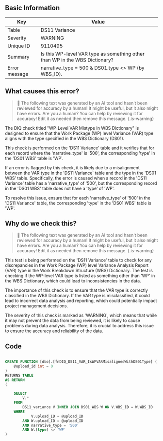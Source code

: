 ## Basic Information
| Key         | Value          |
|-------------|----------------|
| Table       | DS11 Variance |
| Severity    | WARNING |
| Unique ID   | 9110495   |
| Summary     | Is this WP-level VAR type as something other than WP in the WBS Dictionary? |
| Error message | narrative_type = 500 & DS01.type <> WP (by WBS_ID). |

## What causes this error?

> :robot: The following text was generated by an AI tool and hasn't been reviewed for accuracy by a human! It might be useful, but it also might have errors. Are you a human? You can help by reviewing it for accuracy! Edit it as needed then remove this message.
{.is-warning}

The DIQ check titled "WP-Level VAR Mistype In WBS Dictionary" is designed to ensure that the Work Package (WP) level Variance (VAR) type aligns with the type specified in the WBS Dictionary (DS01). 

This check is performed on the 'DS11 Variance' table and it verifies that for each record where the 'narrative_type' is '500', the corresponding 'type' in the 'DS01 WBS' table is 'WP'. 

If an error is flagged by this check, it is likely due to a misalignment between the VAR type in the 'DS11 Variance' table and the type in the 'DS01 WBS' table. Specifically, the error is caused when a record in the 'DS11 Variance' table has a 'narrative_type' of '500', but the corresponding record in the 'DS01 WBS' table does not have a 'type' of 'WP'. 

To resolve this issue, ensure that for each 'narrative_type' of '500' in the 'DS11 Variance' table, the corresponding 'type' in the 'DS01 WBS' table is 'WP'.
## Why do we check this?

> :robot: The following text was generated by an AI tool and hasn't been reviewed for accuracy by a human! It might be useful, but it also might have errors. Are you a human? You can help by reviewing it for accuracy! Edit it as needed then remove this message.
{.is-warning}

This test is being performed on the 'DS11 Variance' table to check for any discrepancies in the Work Package (WP) level Variance Analysis Report (VAR) type in the Work Breakdown Structure (WBS) Dictionary. The test is checking if the WP-level VAR type is listed as something other than 'WP' in the WBS Dictionary, which could lead to inconsistencies in the data.

The importance of this check is to ensure that the VAR type is correctly classified in the WBS Dictionary. If the VAR type is misclassified, it could lead to incorrect data analysis and reporting, which could potentially impact project management decisions. 

The severity of this check is marked as 'WARNING', which means that while it may not prevent the data from being reviewed, it is likely to cause problems during data analysis. Therefore, it is crucial to address this issue to ensure the accuracy and reliability of the data.
## Code

```sql

CREATE FUNCTION [dbo].[fnDIQ_DS11_VAR_IsWPVARMisalignedWithDS01Type] (
	@upload_id int = 0
)
RETURNS TABLE
AS RETURN
(
	
	SELECT
		V.*
	FROM 
		DS11_variance V INNER JOIN DS01_WBS W ON V.WBS_ID = W.WBS_ID
	WHERE 
			V.upload_ID = @upload_ID
		AND W.upload_ID = @upload_ID
		AND narrative_type = '500'
		AND W.[type] <> 'WP'
)
```
